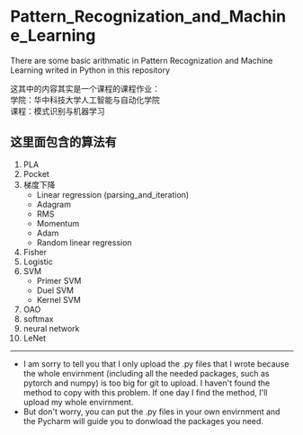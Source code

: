 # Pattern_Recognization_and_Machine_Learning
There are some basic arithmatic in Pattern Recognization and Machine Learning writed in Python in this repository  

这其中的内容其实是一个课程的课程作业：  
学院：华中科技大学人工智能与自动化学院  
课程：模式识别与机器学习

## 这里面包含的算法有  
1. PLA
2. Pocket
3. 梯度下降  
    * Linear regression (parsing_and_iteration)
    * Adagram
    * RMS
    * Momentum 
    * Adam
    * Random linear regression
4. Fisher
5. Logistic
6. SVM
    * Primer SVM
    * Duel SVM
    * Kernel SVM
7. OAO
8. softmax
9. neural network
10. LeNet
***
* I am sorry to tell you that I only upload the .py files that I wrote because the whole envirnment (including all the needed packages, such as pytorch and numpy) is too big for git to upload. I haven't found the method to copy with this problem. If one day I find the method, I'll upload my whole envirnment.  
* But don't worry, you can put the .py files in your own envirnment and the Pycharm will guide you to donwload the packages you need.
